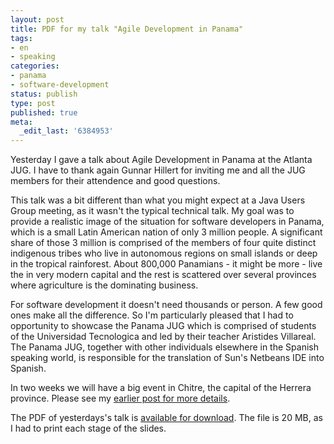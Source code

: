 ```yaml
---
layout: post
title: PDF for my talk "Agile Development in Panama"
tags:
- en
- speaking
categories:
- panama
- software-development
status: publish
type: post
published: true
meta:
  _edit_last: '6384953'
---
```

<p>Yesterday I gave a talk about Agile Development in Panama at the Atlanta JUG. I have to thank again Gunnar Hillert for inviting me and all the JUG members for their attendence and good questions.</p>

<p>This talk was a bit different than what you might expect at a Java Users Group meeting, as it wasn't the typical technical talk. My goal was to provide a realistic image of the situation for software developers in Panama, which is a small Latin American nation of only 3 million people. A significant share of those 3 million is comprised of the members of four quite distinct indigenous tribes who live in autonomous regions on small islands or deep in the tropical rainforest. About 800,000 Panamians - it might be more - live the in very modern capital and the rest is scattered over several provinces where agriculture is the dominating business.</p>

<p>For software development it doesn't need thousands or person. A few good ones make all the difference. So I'm particularly pleased that I had to opportunity to showcase the Panama JUG which is comprised of students of the Universidad Tecnologica and led by their teacher Aristides Villareal. The Panama JUG, together with other individuals elsewhere in the Spanish speaking world, is responsible for the translation of Sun's Netbeans IDE into Spanish.</p>

<p>In two weeks we will have a big event in Chitre, the capital of the Herrera province. Please see my <a href="/2007/09/01/1188670188321.html">earlier post for more details</a>.</p>

<p>The PDF of yesterdays's talk is <a href="/files/AgileInPanama.pdf">available for download</a>. The file is 20 MB, as I had to print each stage of the slides.</p>

